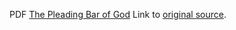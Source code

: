 PDF [The Pleading Bar of God](The%20Pleading%20Bar%20of%20God.pdf)
Link to [original source](https://scholarsarchive.byu.edu/cgi/viewcontent.cgi?article=1258&context=insights).
